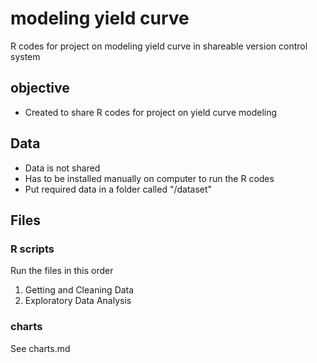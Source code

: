 # modeling yield curve
R codes for project on modeling yield curve in shareable version control system

## objective

- Created to share R codes for project on yield curve modeling

## Data

- Data is not shared 
- Has to be installed manually on computer to run the R codes 
- Put required data in a folder called "/dataset"

## Files


### R scripts

Run the files in this order

1. Getting and Cleaning Data
2. Exploratory Data Analysis



### charts
See charts.md
